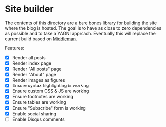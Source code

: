# Site builder

The contents of this directory are a bare bones library for building the site
where the blog is hosted. The goal is to have as close to zero dependencies as
possible and to take a YAGNI approach. Eventually this will replace the current
build based on [Middleman][1].

Features:

- [x] Render all posts
- [x] Render index page
- [x] Render "All posts" page
- [x] Render "About" page
- [x] Render images as figures
- [x] Ensure syntax highlighting is working
- [x] Ensure custom CSS & JS are working
- [x] Ensure footnotes are working
- [x] Ensure tables are working
- [x] Ensure "Subscribe" form is working
- [x] Enable social sharing
- [ ] Enable Disqus comments

[1]: https://middlemanapp.com/
